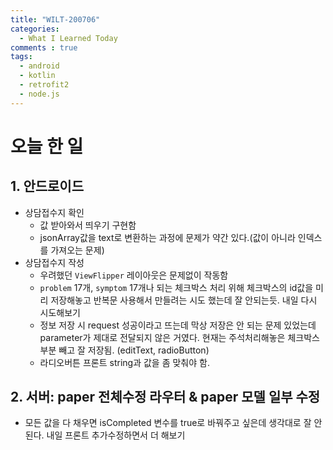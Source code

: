 ```yaml
---
title: "WILT-200706"
categories:
  - What I Learned Today
comments : true
tags:
  - android
  - kotlin
  - retrofit2
  - node.js
---
```


# 오늘 한 일

## 1. 안드로이드
- 상담접수지 확인
  - 값 받아와서 띄우기 구현함
  - jsonArray값을 text로 변환하는 과정에 문제가 약간 있다.(값이 아니라 인덱스를 가져오는 문제)
- 상담접수지 작성
  - 우려했던 `ViewFlipper` 레이아웃은 문제없이 작동함
  - `problem` 17개, `symptom` 17개나 되는 체크박스 처리 위해 체크박스의 id값을 미리 저장해놓고 반복문 사용해서 만들려는 시도 했는데 잘 안되는듯. 내일 다시 시도해보기
  - 정보 저장 시 request 성공이라고 뜨는데 막상 저장은 안 되는 문제 있었는데 parameter가 제대로 전달되지 않은 거였다. 현재는 주석처리해놓은 체크박스 부분 빼고 잘 저장됨. (editText, radioButton)
  - 라디오버튼 프론트 string과 값을 좀 맞춰야 함.

## 2. 서버: paper 전체수정 라우터 & paper 모델 일부 수정
- 모든 값을 다 채우면 isCompleted 변수를 true로 바꿔주고 싶은데 생각대로 잘 안된다. 내일 프론트 추가수정하면서 더 해보기



